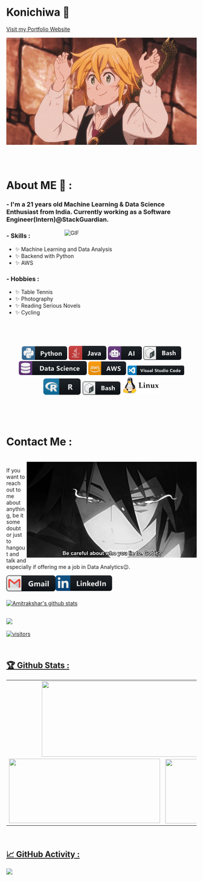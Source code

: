 # Konichiwa 👋

<a href = "https://amitrakshar01.github.io/">Visit my Portfolio Website</a>

<div align="center">
<img hight="300" width="700" alt="GIF" align="center" src="https://github.com/amitrakshar01/amitrakshar01/blob/main/assets/208593.gif">
</div>

</br>
</br>
</br>

# About ME 💬 :

### - I'm a 21 years old Machine Learning & Data Science Enthusiast from India. Currently working as a Software Engineer(Intern)@StackGuardian.

<img hight="400" width="350" alt="GIF" align="right" src="https://github.com/amitrakshar01/amitrakshar01/blob/main/assets/1936.gif">

### - Skills :
- ✨ Machine Learning and Data Analysis
- ✨ Backend with Python
- ✨ AWS

### - Hobbies : 
- ✨ Table Tennis
- ✨ Photography
- ✨ Reading Serious Novels
- ✨ Cycling

</br>
</br>
</br>

<p align="center">

<img src="https://github.com/amitrakshar01/amitrakshar01/blob/main/assets/icons/python.png" alt="python" width="120" hight="50">
<img src="https://github.com/amitrakshar01/amitrakshar01/blob/main/assets/icons/java.png" alt="java"  width="100" hight="50">
<img src="https://github.com/amitrakshar01/amitrakshar01/blob/main/assets/icons/ai.png" alt="AI" width="90" hight="50">
<img src="https://github.com/amitrakshar01/amitrakshar01/blob/main/assets/icons/bash.png" alt="bash" width="100" hight="50">
<img src="https://github.com/amitrakshar01/amitrakshar01/blob/main/assets/icons/datascience.png" alt="datascience" width="180" hight="50">
<img src="https://github.com/amitrakshar01/amitrakshar01/blob/main/assets/icons/aws.png" alt="aws" width="100" hight="50">
<img src="https://github.com/amitrakshar01/amitrakshar01/blob/main/assets/icons/visualstudio_code.png" alt="visualstudio_code" width="150" hight="80">
<img src="https://github.com/amitrakshar01/amitrakshar01/blob/main/assets/icons/r.png" alt="R" width="100" hight="40">
<img src="https://github.com/amitrakshar01/amitrakshar01/blob/main/assets/icons/bash.png" alt="bash" width="100" hight="50">
<img src="https://github.com/amitrakshar01/amitrakshar01/blob/main/assets/icons/linux.png" alt="linux" width="100" hight="50">
</p>
</br>
</br>
</br>

# Contact Me :

<p>
 </br>


<img hight="320" width="450" align="right" alt="GIF" src="https://github.com/amitrakshar01/amitrakshar01/blob/main/assets/93195.gif">


If you want to reach out to me about anything, be it some doubt or just to hangout and talk and especially if offering me a job in Data Analytics😉.

<a href="mailto:sanyalamitrakshar@gmail.com">
 <img align="left" alt="Gmail" width="130" hight="100" src="https://github.com/amitrakshar01/amitrakshar01/blob/main/assets/icons/gmail.png" />
</a>
<a href="https://www.linkedin.com/in/amitrakshar-sanyal-a59376191/">
  <img align="left" alt="Linkedin" width="150" hight="100" src="https://github.com/amitrakshar01/amitrakshar01/blob/main/assets/icons/linkedin.png" />
</br>
</br>
</br>
</p>

![Amitrakshar's github stats](https://github-readme-stats.vercel.app/api?username=amitrakshar01&show_icons=true&hide_border=true&theme=merko)

<br />

<img width="48%" src="https://github-readme-streak-stats.herokuapp.com/?user=amitrakshar01&theme=merko" />

</p>

![visitors](https://visitor-badge.laobi.icu/badge?page_id=amitrakshar01.amitrakshar01)

<br>
<h2 align=left>🏆 Github Stats :
<br></h2>

<table>
  <tr>
    <td align="center" colspan="2">
        <img align="center" src ="https://github-readme-stats.vercel.app/api/top-langs/?username=amitrakshar01&layout=compact&hide_border=true&theme=merko&langs_count=10&hide=jupyter%20notebook,tex,php" height="200px" width="600px">
    </td>
  </tr>
  <tr>
    <td align="center">
      <img alt="" width="400" src="https://github-readme-stats.vercel.app/api?username=amitrakshar01&show_icons=true&theme=radical" width="360px" height="170px" >
    </td>
    <td align="center">
        <img align="right" src ="https://github-readme-streak-stats.herokuapp.com?user=amitrakshar01&theme=merko&hide_border=true" width="360px" height="170px">
    </td>
  </tr>
</table>

<br>
<h2 align="left">📈 GitHub Activity :
<br></h2>

<img src="https://activity-graph.herokuapp.com/graph?username=amitrakshar01&bg_color=000000&line=d0ff12&area=true&color=d0ff12&hide_border=true&hide_title=true&theme=merko">

